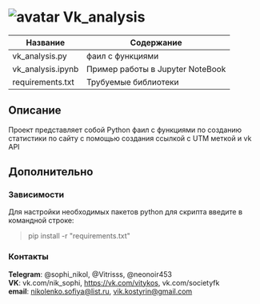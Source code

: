 #                ![avatar](https://sun1-13.userapi.com/s/v1/ig2/1r0-byxqFwdntyCx2i6Cxc7zn4yTw9oRDkcLqX789qs6OY9_IBqz2P08wtzp6K35BK9K_cJ-MtI9TyCBczcNCIWF.jpg?size=50x50&amp;quality=96&amp;crop=176,90,541,541&amp;ava=1)                                                    Vk_analysis   

| Название | Содержание | 
|----------------|----------------|
| vk_analysis.py | фаил с функциями |
| vk_analysis.ipynb | Пример работы в Jupyter NoteBook |
| requirements.txt | Трубуемые библиотеки |


## Описание
Проект представляет собой Python фаил с функциями по созданию статистики по сайту с помощью создания ссылкой с UTM меткой и vk API

##                                                                    Дополнительно
###                                                                   Зависимости

  Для настройки необходимых пакетов python для скрипта введите в командной строке:
  > pip install -r "requirements.txt"


###                                                                    Контакты


  **Telegram**: @sophi_nikol, @Vitrisss, @neonoir453\
  **VK**: vk.com/nik_sophi, https://vk.com/vitykos, vk.com/societyfk\
  **email**: nikolenko.sofiya@list.ru, vik.kostyrin@gmail.com
